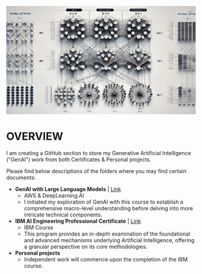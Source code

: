 ![alt text](https://github.com/sobcza11/GenAI/blob/main/_supporting/Github_art.jpg)
# OVERVIEW
I am creating a GitHub section to store my Generative Artificial Intelligence ("GenAI") work from both Certificates & Personal projects.

Please find below descriptions of the folders where you may find certain documents:
- <b>GenAI with Large Language Models</b> | [Link](https://www.coursera.org/learn/generative-ai-with-llms)
	- AWS & DeepLearning.AI 
	- I initiated my exploration of GenAI with this course to establish a comprehensive macro-level understanding before delving into more intricate technical components. 
- <b>IBM AI Engineering Professional Certificate</b> | [Link](https://www.coursera.org/professional-certificates/ai-engineer/)
	- IBM Course
	- This program provides an in-depth examination of the foundational and advanced mechanisms underlying Artificial Intelligence, offering a granular perspective on its core methodologies.
- <b>Personal projects</b>
	- Independent work will commence upon the completion of the IBM course.
